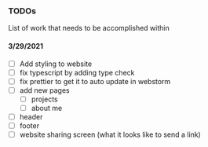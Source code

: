 ### TODOs 
List of work that needs to be accomplished within

#### 3/29/2021
- [ ] Add styling to website 
- [ ] fix typescript by adding type check 
- [ ] fix prettier to get it to auto update in webstorm
- [ ] add new pages 
  - [ ] projects 
  - [ ] about me
- [ ] header 
- [ ] footer
- [ ] website sharing screen (what it looks like to send a link)